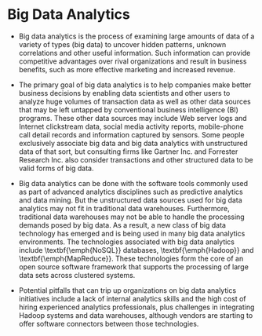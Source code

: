 Big Data Analytics
==========================
- Big data analytics is the process of examining large amounts of data of a variety of types (big data) to uncover hidden patterns, unknown correlations and other useful information. Such information can provide competitive advantages over rival organizations and result in business benefits, such as more effective marketing and increased revenue.

- The primary goal of big data analytics is to help companies make better business decisions by enabling data scientists and other users to analyze huge volumes of transaction data as well as other data sources that may be left untapped by conventional business intelligence (BI) programs. These other data sources may include Web server logs and Internet clickstream data, social media activity reports, mobile-phone call detail records and information captured by sensors. Some people exclusively associate big data and big data analytics with unstructured data of that sort, but consulting firms like Gartner Inc. and Forrester Research Inc. also consider transactions and other structured data to be valid forms of big data.

- Big data analytics can be done with the software tools commonly used as part of advanced analytics disciplines such as predictive analytics and data mining. But the unstructured data sources used for big data analytics may not fit in traditional data warehouses. Furthermore, traditional data warehouses may not be able to handle the processing demands posed by big data. As a result, a new class of big data technology has emerged and is being used in many big data analytics environments. The technologies associated with big data analytics include \textbf{\emph{NoSQL}} databases, \textbf{\emph{Hadoop}} and \textbf{\emph{MapReduce}}. These technologies form the core of an open source software framework that supports the processing of large data sets across clustered systems.

- Potential pitfalls that can trip up organizations on big data analytics initiatives include a lack of internal analytics skills and the high cost of hiring experienced analytics professionals, plus challenges in integrating Hadoop systems and data warehouses, although vendors are starting to offer software connectors between those technologies.
